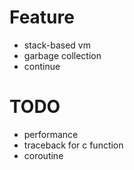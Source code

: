 # Feature
+ stack-based vm
+ garbage collection
+ continue

# TODO
+ performance
+ traceback for c function
+ coroutine

